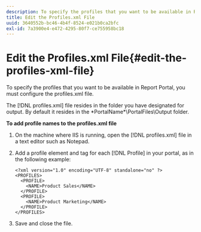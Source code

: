 ```yaml
---
description: To specify the profiles that you want to be available in Report Portal, you must configure the profiles.xml file.
title: Edit the Profiles.xml File
uuid: 3640552b-bc46-4b4f-8524-e021b0ca2bfc
exl-id: 7a3900e4-e472-4295-80f7-ce755958bc18
---
```

# Edit the Profiles.xml File{#edit-the-profiles-xml-file}

To specify the profiles that you want to be available in Report Portal, you must configure the profiles.xml file.

The [!DNL profiles.xml] file resides in the folder you have designated for output. By default it resides in the \*PortalName*\PortalFiles\Output folder.

**To add profile names to the profiles.xml file** 

1. On the machine where IIS is running, open the [!DNL profiles.xml] file in a text editor such as Notepad.
1. Add a profile element and tag for each [!DNL Profile] in your portal, as in the following example:

   ```
   <?xml version="1.0" encoding="UTF-8" standalone="no" ?>
   <PROFILES>
     <PROFILE>
       <NAME>Product Sales</NAME>
     </PROFILE>
     <PROFILE>
       <NAME>Product Marketing</NAME>
     </PROFILE>
   </PROFILES>
   ```

1. Save and close the file.
